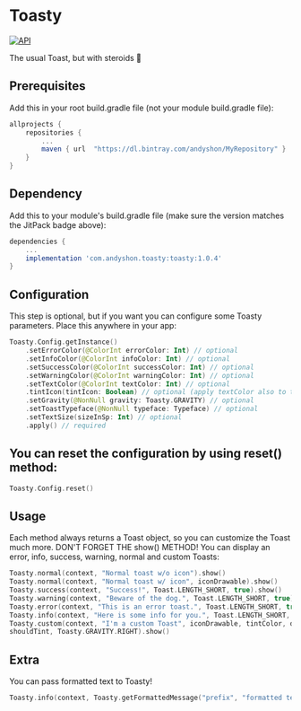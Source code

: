 # Toasty
[![API](https://img.shields.io/badge/API-14%2B-brightgreen.svg?style=flat)](https://android-arsenal.com/api?level=21)

The usual Toast, but with steroids 💪
## Prerequisites
Add this in your root build.gradle file (not your module build.gradle file):
```gradle
allprojects {
	repositories {
		...
		maven { url  "https://dl.bintray.com/andyshon/MyRepository" }
	}
}
```
## Dependency
Add this to your module's build.gradle file (make sure the version matches the JitPack badge above):
```gradle
dependencies {
	...
	implementation 'com.andyshon.toasty:toasty:1.0.4'
}
```
## Configuration
This step is optional, but if you want you can configure some Toasty parameters. Place this anywhere in your app:
```kotlin
Toasty.Config.getInstance()
    .setErrorColor(@ColorInt errorColor: Int) // optional
    .setInfoColor(@ColorInt infoColor: Int) // optional
    .setSuccessColor(@ColorInt successColor: Int) // optional
    .setWarningColor(@ColorInt warningColor: Int) // optional
    .setTextColor(@ColorInt textColor: Int) // optional
    .tintIcon(tintIcon: Boolean) // optional (apply textColor also to the icon)
    .setGravity(@NonNull gravity: Toasty.GRAVITY) // optional
    .setToastTypeface(@NonNull typeface: Typeface) // optional
    .setTextSize(sizeInSp: Int) // optional
    .apply() // required
```
## You can reset the configuration by using reset() method:
```kotlin
Toasty.Config.reset()
```
## Usage
Each method always returns a Toast object, so you can customize the Toast much more. DON'T FORGET THE show() METHOD!
You can display an error, info, success, warning, normal and custom Toasts:
```kotlin
Toasty.normal(context, "Normal toast w/o icon").show()
Toasty.normal(context, "Normal toast w/ icon", iconDrawable).show()
Toasty.success(context, "Success!", Toast.LENGTH_SHORT, true).show()
Toasty.warning(context, "Beware of the dog.", Toast.LENGTH_SHORT, true).show()
Toasty.error(context, "This is an error toast.", Toast.LENGTH_SHORT, true).show()
Toasty.info(context, "Here is some info for you.", Toast.LENGTH_SHORT, true).show()
Toasty.custom(context, "I'm a custom Toast", iconDrawable, tintColor, duration, withIcon, 
shouldTint, Toasty.GRAVITY.RIGHT).show()
```
## Extra
You can pass formatted text to Toasty!
```kotlin
Toasty.info(context, Toasty.getFormattedMessage("prefix", "formatted text", "sufix")).show()
```
